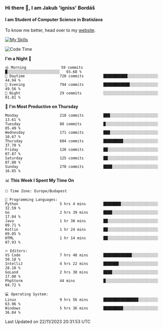 ### Hi there 👋, I am Jakub 'igniss' Bordáš

#### I am Student of Computer Science in Bratislava
To know me better, head over to my [website](https://bordas.sk).

[![My Skills](https://skillicons.dev/icons?i=js,html,css,figma,svelte,java,kotlin,python,postgresql,typescript,nest,nodejs)](https://bordas.sk)


<!--START_SECTION:waka-->
![Code Time](http://img.shields.io/badge/Code%20Time-1%2C280%20hrs%2029%20mins-blue)

**I'm a Night 🦉** 

```text
🌞 Morning                59 commits          █░░░░░░░░░░░░░░░░░░░░░░░░   03.68 % 
🌆 Daytime                720 commits         ███████████░░░░░░░░░░░░░░   44.94 % 
🌃 Evening                794 commits         ████████████░░░░░░░░░░░░░   49.56 % 
🌙 Night                  29 commits          ░░░░░░░░░░░░░░░░░░░░░░░░░   01.81 % 
```
📅 **I'm Most Productive on Thursday** 

```text
Monday                   218 commits         ███░░░░░░░░░░░░░░░░░░░░░░   13.61 % 
Tuesday                  88 commits          █░░░░░░░░░░░░░░░░░░░░░░░░   05.49 % 
Wednesday                171 commits         ███░░░░░░░░░░░░░░░░░░░░░░   10.67 % 
Thursday                 604 commits         █████████░░░░░░░░░░░░░░░░   37.70 % 
Friday                   126 commits         ██░░░░░░░░░░░░░░░░░░░░░░░   07.87 % 
Saturday                 125 commits         ██░░░░░░░░░░░░░░░░░░░░░░░   07.80 % 
Sunday                   270 commits         ████░░░░░░░░░░░░░░░░░░░░░   16.85 % 
```


📊 **This Week I Spent My Time On** 

```text
🕑︎ Time Zone: Europe/Budapest

💬 Programming Languages: 
Python                   5 hrs 4 mins        ████████░░░░░░░░░░░░░░░░░   32.59 % 
Go                       2 hrs 39 mins       ████░░░░░░░░░░░░░░░░░░░░░   17.04 % 
Java                     1 hr 30 mins        ██░░░░░░░░░░░░░░░░░░░░░░░   09.71 % 
Kotlin                   1 hr 24 mins        ██░░░░░░░░░░░░░░░░░░░░░░░   09.05 % 
HTML                     1 hr 14 mins        ██░░░░░░░░░░░░░░░░░░░░░░░   07.93 % 

🔥 Editors: 
VS Code                  7 hrs 48 mins       █████████████░░░░░░░░░░░░   50.18 % 
IntelliJ                 4 hrs 22 mins       ███████░░░░░░░░░░░░░░░░░░   28.10 % 
GoLand                   2 hrs 38 mins       ████░░░░░░░░░░░░░░░░░░░░░   17.00 % 
PhpStorm                 44 mins             █░░░░░░░░░░░░░░░░░░░░░░░░   04.72 % 

💻 Operating System: 
Linux                    9 hrs 56 mins       ████████████████░░░░░░░░░   63.96 % 
Windows                  5 hrs 36 mins       █████████░░░░░░░░░░░░░░░░   36.04 % 
```


 Last Updated on 22/11/2023 20:31:53 UTC
<!--END_SECTION:waka-->
